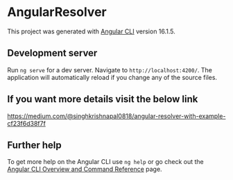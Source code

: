# AngularResolver

This project was generated with [Angular CLI](https://github.com/angular/angular-cli) version 16.1.5.

## Development server

Run `ng serve` for a dev server. Navigate to `http://localhost:4200/`. The application will automatically reload if you change any of the source files.

## If you want more details visit the below link

https://medium.com/@singhkrishnapal0818/angular-resolver-with-example-cf23f6d38f7f

## Further help

To get more help on the Angular CLI use `ng help` or go check out the [Angular CLI Overview and Command Reference](https://angular.io/cli) page.

